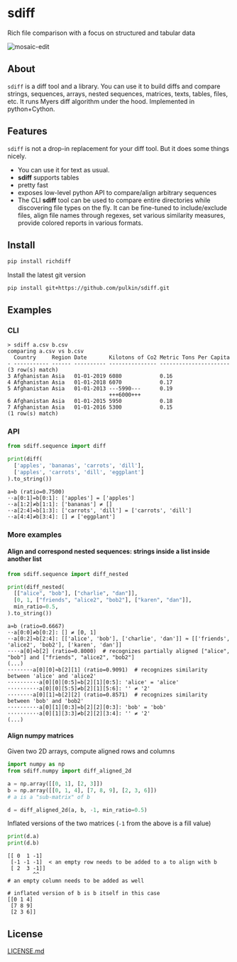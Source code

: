 # sdiff

Rich file comparison with a focus on structured and tabular data

![mosaic-edit](https://raw.githubusercontent.com/pulkin/sdiff/master/img/diff-mosaic-edit.png)

About
-----

`sdiff` is a diff tool and a library. You can use it to build diffs and compare strings, sequences,
arrays, nested sequences, matrices, texts, tables, files, etc. It runs Myers diff algorithm under the hood. Implemented
in python+Cython.

Features
--------

`sdiff` is not a drop-in replacement for your diff tool. But it does some things nicely.

- You can use it for text as usual.
- **sdiff** supports tables
- pretty fast
- exposes low-level python API to compare/align arbitrary sequences
- The CLI **sdiff** tool can be used to compare entire directories while discovering file types on the fly. 
  It can be fine-tuned to include/exclude files, align file names through regexes, set various similarity measures,
  provide colored reports in various formats.

Install
-------

```python
pip install richdiff
```

Install the latest git version

```commandline
pip install git+https://github.com/pulkin/sdiff.git
```

Examples
--------

### CLI

```
> sdiff a.csv b.csv
comparing a.csv vs b.csv
  Country     Region Date       Kilotons of Co2 Metric Tons Per Capita
- ----------- ------ ---------- --------------- ----------------------
(3 row(s) match)
3 Afghanistan Asia   01-01-2019 6080            0.16                  
4 Afghanistan Asia   01-01-2018 6070            0.17                  
5 Afghanistan Asia   01-01-2013 ---5990---      0.19                  
                                +++6000+++                            
6 Afghanistan Asia   01-01-2015 5950            0.18                  
7 Afghanistan Asia   01-01-2016 5300            0.15                  
(1 row(s) match)
```

### API

```python
from sdiff.sequence import diff

print(diff(
  ['apples', 'bananas', 'carrots', 'dill'],
  ['apples', 'carrots', 'dill', 'eggplant']
).to_string())
```

```text
a≈b (ratio=0.7500)
··a[0:1]=b[0:1]: ['apples'] = ['apples']
··a[1:2]≠b[1:1]: ['bananas'] ≠ []
··a[2:4]=b[1:3]: ['carrots', 'dill'] = ['carrots', 'dill']
··a[4:4]≠b[3:4]: [] ≠ ['eggplant']
```

### More examples

#### Align and correspond nested sequences: strings inside a list inside another list

```python
from sdiff.sequence import diff_nested

print(diff_nested(
  [["alice", "bob"], ["charlie", "dan"]],
  [0, 1, ["friends", "alice2", "bob2"], ["karen", "dan"]],
  min_ratio=0.5,
).to_string())
```

```text
a≈b (ratio=0.6667)
··a[0:0]≠b[0:2]: [] ≠ [0, 1]
··a[0:2]≈b[2:4]: [['alice', 'bob'], ['charlie', 'dan']] ≈ [['friends', 'alice2', 'bob2'], ['karen', 'dan']]
····a[0]≈b[2] (ratio=0.8000)  # recognizes partially aligned ["alice", "bob"] and ["friends", "alice2", "bob2"]
(...)
········a[0][0]≈b[2][1] (ratio=0.9091)  # recognizes similarity between 'alice' and 'alice2'
··········a[0][0][0:5]=b[2][1][0:5]: 'alice' = 'alice'
··········a[0][0][5:5]≠b[2][1][5:6]: '' ≠ '2'
········a[0][1]≈b[2][2] (ratio=0.8571)  # recognizes similarity between 'bob' and 'bob2'
··········a[0][1][0:3]=b[2][2][0:3]: 'bob' = 'bob'
··········a[0][1][3:3]≠b[2][2][3:4]: '' ≠ '2'
(...)
```

#### Align numpy matrices

Given two 2D arrays, compute aligned rows and columns

```python
import numpy as np
from sdiff.numpy import diff_aligned_2d

a = np.array([[0, 1], [2, 3]])
b = np.array([[0, 1, 4], [7, 8, 9], [2, 3, 6]])
# a is a "sub-matrix" of b

d = diff_aligned_2d(a, b, -1, min_ratio=0.5)
```

Inflated versions of the two matrices (`-1` from the above is a fill value)

```python
print(d.a)
print(d.b)
```

```
[[ 0  1 -1]
 [-1 -1 -1]  < an empty row needs to be added to a to align with b
 [ 2  3 -1]]
        ^^
# an empty column needs to be added as well
 
# inflated version of b is b itself in this case
[[0 1 4]
 [7 8 9]
 [2 3 6]]
```

License
-------

[LICENSE.md](LICENSE.md)
